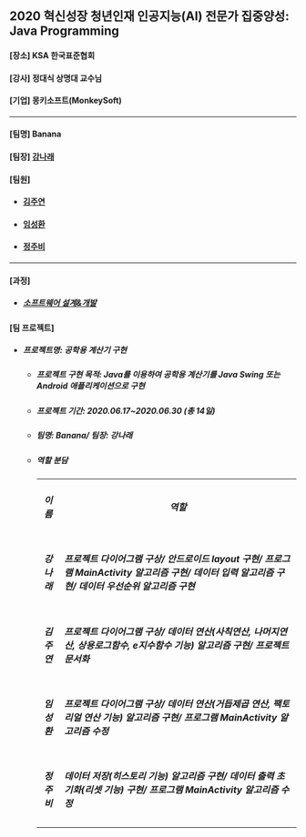 ## 2020 혁신성장 청년인재 인공지능(AI) 전문가 집중양성: Java Programming
<h4>[장소] KSA 한국표준협회</h4>
<h4>[강사] 정대식 상명대 교수님</h4>
<h4>[기업] 몽키소프트(MonkeySoft)</h4>
<hr>
<h4>[팀명] Banana </h4>
<h4>[팀장] <a href = "https://github.com/kang-hana" > 강나래</a></h4>
  <h4>[팀원]</h4>
  <ul>
  <li>
    <h4><a href="https://github.com/jysaa5">김주연</a></h4>
  </li>
    <li>
    <h4><a href="https://github.com/SeongHwan-Lim">임성환</a></h4>
  </li>
    <li>
    <h4><a href="https://github.com/JoobeeJung">정주비</a></h4>
  </li>
  </ul>
  <hr>
<h4>[과정]</h4>
<ul>
  <li>
    <h5><a href="https://github.com/ksa-banana/Java_Programming/blob/master/Software_Design_And_Development_Process.md">소프트웨어 설계&개발</a></h5>
  </li>
  </ul>
<h4>[팀 프로젝트]</h4>

<ul>
  <li>
    <h5>프로젝트명: 공학용 계산기 구현</h5>
    <ul>
      <li>
    <h5>프로젝트 구현 목적: Java를 이용하여 공학용 계산기를 Java Swing 또는 Android 애플리케이션으로 구현</h5>
      </li>
      <li>
    <h5>프로젝트 기간: 2020.06.17~2020.06.30 (총 14일)</h5>
      </li>
      <li>
        <h5>팀명: Banana/ 팀장: 강나래</h5>
      </li>
     <li>
    <h5>역할 분담</h5>
      </li>
    <table>
  <tr>
    <td align=center><h5>이름</h5></td> 
    <td align=center><h5>역할</h5></td>
  </tr>
  <tr>
    <td align=center><h5>강나래</h5></td>
    <td><h5>프로젝트 다이어그램 구상/ 안드로이드 layout 구현/ 프로그램 MainActivity 알고리즘 구현/ 데이터 입력 알고리즘 구현/ 데이터 우선순위 알고리즘 구현</h5> </td>
  </tr>
   <tr>
    <td align=center><h5>김주연</h5></td>
    <td><h5>프로젝트 다이어그램 구상/ 데이터 연산(사칙연산, 나머지연산, 상용로그함수, e지수함수 기능) 알고리즘 구현/ 프로젝트 문서화</h5> </td>
  </tr>
   <tr>
    <td align=center><h5>임성환</h5></td>
    <td><h5>프로젝트 다이어그램 구상/ 데이터 연산(거듭제곱 연산, 팩토리얼 연산 기능) 알고리즘 구현/ 프로그램 MainActivity 알고리즘 수정</h5> </td>
  </tr>
   <tr>
    <td align=center><h5>정주비</h5></td>
    <td><h5>데이터 저장(히스토리 기능) 알고리즘 구현/ 데이터 출력 초기화(리셋 기능) 구현/ 프로그램 MainActivity 알고리즘 수정</h5></td>
  </tr>
  </table>
   </ul>
</li>
</ul>
